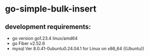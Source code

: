 # go-simple-bulk-insert

## development requirements:
- go version go1.23.4 linux/amd64
- go Fiber v2.52.6
- mysql  Ver 8.0.41-0ubuntu0.24.04.1 for Linux on x86_64 ((Ubuntu))